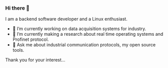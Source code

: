 ### Hi there 👋

I am a backend software developer and a Linux enthusiast.

- 🔭 I’m currently working on data acquisition systems for industry.
- 🌱 I’m currently making a research about real time operating systems and Profinet protocol.
- 💬 Ask me about industrial communication protocols, my open source tools.

Thank you for your interest...
